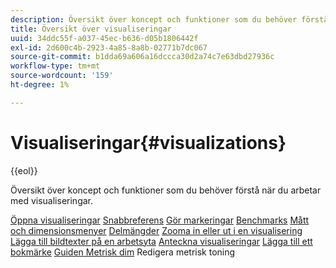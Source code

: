 ```yaml
---
description: Översikt över koncept och funktioner som du behöver förstå när du arbetar med visualiseringar.
title: Översikt över visualiseringar
uuid: 34ddc55f-a037-45ec-b636-d05b1806442f
exl-id: 2d600c4b-2923-4a85-8a8b-02771b7dc067
source-git-commit: b1dda69a606a16dccca30d2a74c7e63dbd27936c
workflow-type: tm+mt
source-wordcount: '159'
ht-degree: 1%

---
```


# Visualiseringar{#visualizations}

{{eol}}

Översikt över koncept och funktioner som du behöver förstå när du arbetar med visualiseringar.

[Öppna visualiseringar](https://experienceleague.adobe.com/docs/data-workbench/using/client/visualizations/c-open-vis.html)
[Snabbreferens](https://experienceleague.adobe.com/docs/data-workbench/using/client/visualizations/c-qk-ref.html)
[Gör markeringar](https://experienceleague.adobe.com/docs/data-workbench/using/client/visualizations/make-selections/c-sel-vis.html)
[Benchmarks](https://experienceleague.adobe.com/docs/data-workbench/using/client/visualizations/c-ustd-benchmks.html)
[Mått och dimensionsmenyer](https://experienceleague.adobe.com/docs/data-workbench/using/client/visualizations/c-met-dim-menus.html)
[Delmängder](https://experienceleague.adobe.com/docs/data-workbench/using/client/visualizations/subsets/c-wk-subsets.html)
[Zooma in eller ut i en visualisering](https://experienceleague.adobe.com/docs/data-workbench/using/client/visualizations/c-zoom-vis.html)
[Lägga till bildtexter på en arbetsyta](https://experienceleague.adobe.com/docs/data-workbench/using/client/visualizations/c-call-wkspc.html)
[Anteckna visualiseringar](https://experienceleague.adobe.com/docs/data-workbench/using/client/visualizations/c-present-layer.html)
[Lägga till ett bokmärke](https://experienceleague.adobe.com/docs/data-workbench/using/client/visualizations/c-bookmark-about.html)
[Guiden Metrisk dim](https://experienceleague.adobe.com/docs/data-workbench/using/client/visualizations/dwb-create-metricdim.html)
Redigera metrisk toning
